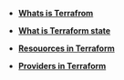 - [**Whats is Terrafrom**](https://www.linkedin.com/posts/fawaz-c-p-5618b1183_heyconnections-letsgrowtogether-terraform-activity-7022625491442421760-BJUf?utm_source=share&utm_medium=member_desktop)

- [**What is Terraform state**](https://www.linkedin.com/posts/fawaz-c-p-5618b1183_heyconnections-letsgrowtogether-terraform-activity-7023355012785340416-GvNM?utm_source=share&utm_medium=member_desktop)

- [**Resouorces in Terraform**](https://www.linkedin.com/posts/fawaz-c-p-5618b1183_heyconnections-letsgrowtogether-terraform-activity-7024005459325984768-AL1d?utm_source=share&utm_medium=member_desktop)

- [**Providers in Terraform**](https://www.linkedin.com/posts/fawaz-c-p-5618b1183_heyconnections-letsgrowtogether-cloud-activity-7024813201112399872-xdzL?utm_source=share&utm_medium=member_desktop) 
